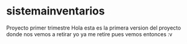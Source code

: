# sistemainventarios
Proyecto primer trimestre
Hola esta es la primera version del proyecto donde nos vemos a retirar
yo ya me retire
pues vemos entonces :v
